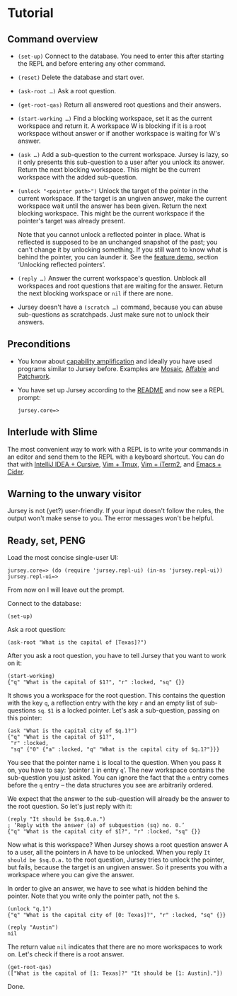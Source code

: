 # Tutorial

## Command overview

- `(set-up)` Connect to the database. You need to enter this after starting the
  REPL and before entering any other command.

- `(reset)` Delete the database and start over.

- `(ask-root …)` Ask a root question.

- `(get-root-qas)` Return all answered root questions and their answers.

- `(start-working …)` Find a blocking workspace, set it as the current workspace
  and return it. A workspace W is blocking if it is a root workspace without
  answer or if another workspace is waiting for W's answer.

- `(ask …)` Add a sub-question to the current workspace. Jursey is lazy, so
  it only presents this sub-question to a user after you unlock its answer.
  Return the next blocking workspace. This might be the current workspace with
  the added sub-question.

- `(unlock "<pointer path>")` Unlock the target of the pointer in the current
  workspace. If the target is an ungiven answer, make the current workspace wait
  until the answer has been given. Return the next blocking workspace. This
  might be the current workspace if the pointer's target was already present.

  Note that you cannot unlock a reflected pointer in place. What is reflected is
  supposed to be an unchanged snapshot of the past; you can't change it by
  unlocking something. If you still want to know what is behind the pointer, you
  can launder it. See the [feature demo](doc/feature_demo.clj), section
  ‘Unlocking reflected pointers’.

- `(reply …)` Answer the current workspace's question. Unblock all workspaces
  and root questions that are waiting for the answer. Return the next blocking
  workspace or `nil` if there are none.

- Jursey doesn't have a `(scratch …)` command, because you can abuse
  sub-questions as scratchpads. Just make sure not to unlock their answers.

## Preconditions

- You know about [capability
  amplification](https://ought.org/projects/factored-cognition/taxonomy) and
  ideally you have used programs similar to Jursey before. Examples are
  [Mosaic](https://github.com/oughtinc/mosaic),
  [Affable](https://github.com/oughtinc/affable/) and
  [Patchwork](https://github.com/oughtinc/patchwork).

- You have set up Jursey according to the [README](/README.md) and now see a
  REPL prompt:

    ```
    jursey.core=>
    ```


## Interlude with Slime

The most convenient way to work with a REPL is to write your commands in an
editor and send them to the REPL with a keyboard shortcut. You can do that with
[IntelliJ IDEA + Cursive](https://cursive-ide.com/), [Vim +
Tmux](https://github.com/jpalardy/vim-slime), [Vim +
iTerm2](https://github.com/matschaffer/vim-islime2), and [Emacs +
Cider](https://github.com/clojure-emacs/cider).


## Warning to the unwary visitor

Jursey is not (yet?) user-friendly. If your input doesn't follow the rules, the
output won't make sense to you. The error messages won't be helpful.


## Ready, set, PENG

<!-- TODO: Automatically extract a REPL file from this and run it to make sure
that all the commands and results are correct. (RM 2019-02-11) -->

Load the most concise single-user UI:

```
jursey.core=> (do (require 'jursey.repl-ui) (in-ns 'jursey.repl-ui))
jursey.repl-ui=>
```

From now on I will leave out the prompt.

Connect to the database:

```
(set-up)
```

Ask a root question:

```
(ask-root "What is the capital of [Texas]?")
```

After you ask a root question, you have to tell Jursey that you want to work on
it:

```
(start-working)
{"q" "What is the capital of $1?", "r" :locked, "sq" {}}
```

It shows you a workspace for the root question. This contains the question with
the key `q`, a reflection entry with the key `r` and an empty list of
sub-questions `sq`. `$1` is a locked pointer. Let's ask a sub-question, passing
on this pointer:

```
(ask "What is the capital city of $q.1?")
{"q" "What is the capital of $1?",
 "r" :locked,
 "sq" {"0" {"a" :locked, "q" "What is the capital city of $q.1?"}}}
```

You see that the pointer name `1` is local to the question. When you pass it on,
you have to say: ‘pointer `1` in entry `q`’. The new workspace contains the
sub-question you just asked. You can ignore the fact that the `a` entry comes
before the `q` entry – the data structures you see are arbitrarily ordered.

We expect that the answer to the sub-question will already be the answer to the
root question. So let's just reply with it:

```
(reply "It should be $sq.0.a.")
; ‘Reply with the answer (a) of subquestion (sq) no. 0.’
{"q" "What is the capital city of $1?", "r" :locked, "sq" {}}
```

Now what is this workspace? When Jursey shows a root question answer A to a
user, all the pointers in A have to be unlocked. When you reply `It should be
$sq.0.a.` to the root question, Jursey tries to unlock the pointer, but fails,
because the target is an ungiven answer. So it presents you with a workspace
where you can give the answer.

In order to give an answer, we have to see what is hidden behind the pointer.
Note that you write only the pointer path, not the `$`.

```
(unlock "q.1")
{"q" "What is the capital city of [0: Texas]?", "r" :locked, "sq" {}}

(reply "Austin")
nil
```

The return value `nil` indicates that there are no more workspaces to work on.
Let's check if there is a root answer.

```
(get-root-qas)
(["What is the capital of [1: Texas]?" "It should be [1: Austin]."])
```

Done.
